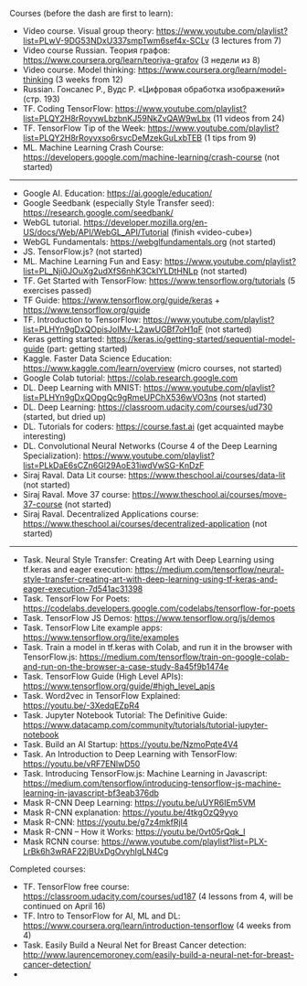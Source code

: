 Courses (before the dash are first to learn):
   * Video course. Visual group theory: https://www.youtube.com/playlist?list=PLwV-9DG53NDxU337smpTwm6sef4x-SCLv (3 lectures from 7)
   * Video course Russian. Теория графов: https://www.coursera.org/learn/teoriya-grafov (3 недели из 8)
   * Video course. Model thinking: https://www.coursera.org/learn/model-thinking (3 weeks from 12)
   * Russian. Гонсалес Р., Вудс Р. «Цифровая обработка изображений» (стр. 193)
   * TF. Coding TensorFlow: https://www.youtube.com/playlist?list=PLQY2H8rRoyvwLbzbnKJ59NkZvQAW9wLbx (11 videos from 24)
   * TF. TensorFlow Tip of the Week: https://www.youtube.com/playlist?list=PLQY2H8rRoyvxso6rsvcDeMzekGuLxbTEB (1 tips from 9)
   * ML. Machine Learning Crash Course: https://developers.google.com/machine-learning/crash-course (not started)
---
   * Google AI. Education: https://ai.google/education/
   * Google Seedbank (especially Style Transfer seed): https://research.google.com/seedbank/
   * WebGL tutorial. https://developer.mozilla.org/en-US/docs/Web/API/WebGL_API/Tutorial (finish «video-cube»)
   * WebGL Fundamentals: https://webglfundamentals.org (not started)
   * JS. TensorFlow.js? (not started)
   * ML. Machine Learning Fun and Easy: https://www.youtube.com/playlist?list=PL_Nji0JOuXg2udXfS6nhK3CkIYLDtHNLp (not started)
   * TF. Get Started with TensorFlow: https://www.tensorflow.org/tutorials (5 exercises passed)
   * TF Guide: https://www.tensorflow.org/guide/keras + https://www.tensorflow.org/guide
   * TF. Introduction to TensorFlow: https://www.youtube.com/playlist?list=PLHYn9gDxQOpisJoIMv-L2awUGBf7oH1qF (not started)
   * Keras getting started: https://keras.io/getting-started/sequential-model-guide (part: getting started)
   * Kaggle. Faster Data Science Education: https://www.kaggle.com/learn/overview (micro courses, not started)
   * Google Colab tutorial: https://colab.research.google.com
   * DL. Deep Learning with MNIST: https://www.youtube.com/playlist?list=PLHYn9gDxQOpgQc9gRmeUPChX536wVO3ns (not started)
   * DL. Deep Learning: https://classroom.udacity.com/courses/ud730 (started, but dried up)
   * DL. Tutorials for coders: https://course.fast.ai (get acquainted maybe interesting)
   * DL. Convolutional Neural Networks (Course 4 of the Deep Learning Specialization): https://www.youtube.com/playlist?list=PLkDaE6sCZn6Gl29AoE31iwdVwSG-KnDzF
   * Siraj Raval. Data Lit course: https://www.theschool.ai/courses/data-lit (not started)
   * Siraj Raval. Move 37 course: https://www.theschool.ai/courses/move-37-course (not started)
   * Siraj Raval. Decentralized Applications course: https://www.theschool.ai/courses/decentralized-application (not started)
---
   * Task. Neural Style Transfer: Creating Art with Deep Learning using tf.keras and eager execution: https://medium.com/tensorflow/neural-style-transfer-creating-art-with-deep-learning-using-tf-keras-and-eager-execution-7d541ac31398
   * Task. TensorFlow For Poets: https://codelabs.developers.google.com/codelabs/tensorflow-for-poets
   * Task. TensorFlow JS Demos: https://www.tensorflow.org/js/demos
   * Task. TensorFlow Lite example apps: https://www.tensorflow.org/lite/examples
   * Task. Train a model in tf.keras with Colab, and run it in the browser with TensorFlow.js: https://medium.com/tensorflow/train-on-google-colab-and-run-on-the-browser-a-case-study-8a45f9b1474e
   * Task. TensorFlow Guide (High Level APIs): https://www.tensorflow.org/guide/#high_level_apis
   * Task. Word2vec in TensorFlow Explained: https://youtu.be/-3XedqEZpR4
   * Task. Jupyter Notebook Tutorial: The Definitive Guide: https://www.datacamp.com/community/tutorials/tutorial-jupyter-notebook
   * Task. Build an AI Startup: https://youtu.be/NzmoPqte4V4
   * Task. An Introduction to Deep Learning with TensorFlow: https://youtu.be/vRF7ENlwD50
   * Task. Introducing TensorFlow.js: Machine Learning in Javascript: https://medium.com/tensorflow/introducing-tensorflow-js-machine-learning-in-javascript-bf3eab376db
   * Mask R-CNN Deep Learning: https://youtu.be/uUYR6IEm5VM
   * Mask R-CNN explanation: https://youtu.be/4tkgOzQ9yyo
   * Mask R-CNN: https://youtu.be/g7z4mkfRjI4
   * Mask R-CNN – How it Works: https://youtu.be/0vt05rQqk_I
   * Mask RCNN course: https://www.youtube.com/playlist?list=PLX-LrBk6h3wRAF22jBUxDgOvyhIgLN4Cg

Completed courses:
   * TF. TensorFlow free course: https://classroom.udacity.com/courses/ud187 (4 lessons from 4, will be continued on April 16)
   * TF. Intro to TensorFlow for AI, ML and DL: https://www.coursera.org/learn/introduction-tensorflow (4 weeks from 4)
   * Task. Easily Build a Neural Net for Breast Cancer detection: http://www.laurencemoroney.com/easily-build-a-neural-net-for-breast-cancer-detection/
   * 
